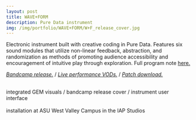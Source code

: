 ```yaml
---
layout: post
title: WAVE+FORM
description: Pure Data instrument
img: /img/portfolio/WAVE+FORM/W+F_release_cover.jpg
---
```


Electronic instrument built with creative coding in Pure Data. Features six sound modules that utilize non-linear feedback, abstraction, and randomization as methods of promoting audience accessibility and encouragement of intuitive play through exploration. Full program note [here.](https://enoodle.net/text/2024-12-13_WAVE+FORM-ProgramNote/)

_[Bandcamp release.](https://enoodle.bandcamp.com/album/wave-form)_
 / _[Live performance VODs.](https://www.youtube.com/playlist?list=PL4eBs8bANwF6SlSDy5uNX6vo9h7z7Gkhi)_
 / _[Patch download.](https://patchstorage.com/waveform/)_

<div class="img_row">
	<img class="col one" src="{{ site.baseurl }}/img/portfolio/WAVE+FORM/W+F_gem-visuals.jpg" alt="" title="W+F_gem-visuals"/>
	<img class="col one" src="{{ site.baseurl }}{{ project.img }}/img/portfolio/WAVE+FORM/W+F_release_cover.jpg" alt="" title="W+F_release_cover.jpg"/>
	<img class="col one" src="{{ site.baseurl }}/img/portfolio/WAVE+FORM/W+F_instrument-gui.jpg" alt="" title="W+F_instrument-gui"/>
</div>
<div class="col three caption">
integrated GEM visuals / bandcamp release cover / instrument user interface

<div class="img_row">
	<img class="col two" src="{{ site.baseurl }}/img/portfolio/WAVE+FORM/W+F_installation01.jpg" alt="" title="installation01"/>
	<img class="col one" src="{{ site.baseurl }}/img/portfolio/WAVE+FORM/W+F_installation00.jpg" alt="" title="installation00"/>
 </div>
<div class="col three caption">
installation at ASU West Valley Campus in the IAP Studios

<div class="img_row">
	<img class="col three" src="{{ site.baseurl }}/img/portfolio/WAVE+FORM/iapworks_twitch_feed.jpg" alt="" title="installation_stream"/>
  </div>
<div class="col three caption">
 

